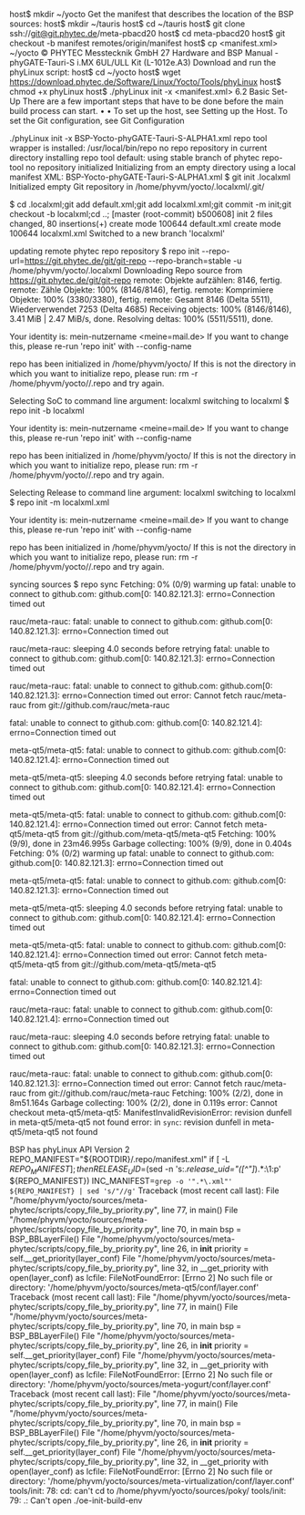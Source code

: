  host$ mkdir ~/yocto
 Get the manifest that describes the location of the BSP sources:
 host$ mkdir ~/tauris
 host$ cd ~/tauris
 host$ git clone ssh://git@git.phytec.de/meta-pbacd20
 host$ cd meta-pbacd20
 host$ git checkout -b manifest remotes/origin/manifest
 host$ cp <manifest.xml> ~/yocto
 © PHYTEC Messtecknik GmbH
 27
Hardware and BSP Manual - phyGATE-Tauri-S i.MX 6UL/ULL Kit (L-1012e.A3)
 Download and run the phyLinux script:
 host$ cd ~/yocto
 host$ wget https://download.phytec.de/Software/Linux/Yocto/Tools/phyLinux
 host$ chmod +x phyLinux
 host$ ./phyLinux init -x <manifest.xml>
 6.2 Basic Set-Up
 There are a few important steps that have to be done before the main build process can start.
 •
 •
 To set up the host, see Setting up the Host. 
To set the Git configuration, see Git Configuration

 ./phyLinux init -x BSP-Yocto-phyGATE-Tauri-S-ALPHA1.xml
repo tool wrapper is installed: /usr/local/bin/repo
no repo repository in current directory
installing repo tool
default: using stable branch of phytec repo-tool
no repository initialized
Initializing from an empty directory
using a local manifest XML: BSP-Yocto-phyGATE-Tauri-S-ALPHA1.xml
$ git init .localxml
Initialized empty Git repository in /home/phyvm/yocto/.localxml/.git/

$ cd .localxml;git add default.xml;git add localxml.xml;git commit -m init;git checkout -b localxml;cd ..;
[master (root-commit) b500608] init
 2 files changed, 80 insertions(+)
 create mode 100644 default.xml
 create mode 100644 localxml.xml
Switched to a new branch 'localxml'

updating remote phytec repo repository
$ repo init --repo-url=https://git.phytec.de/git/git-repo --repo-branch=stable -u /home/phyvm/yocto/.localxml
Downloading Repo source from https://git.phytec.de/git/git-repo
remote: Objekte aufzählen: 8146, fertig.
remote: Zähle Objekte: 100% (8146/8146), fertig.
remote: Komprimiere Objekte: 100% (3380/3380), fertig.
remote: Gesamt 8146 (Delta 5511), Wiederverwendet 7253 (Delta 4685)
Receiving objects: 100% (8146/8146), 3.41 MiB | 2.47 MiB/s, done.
Resolving deltas: 100% (5511/5511), done.


Your identity is: mein-nutzername <meine=mail.de>
If you want to change this, please re-run 'repo init' with --config-name

repo has been initialized in /home/phyvm/yocto/
If this is not the directory in which you want to initialize repo, please run:
   rm -r /home/phyvm/yocto//.repo
and try again.

Selecting SoC to command line argument: localxml
switching to localxml
$ repo init -b localxml

Your identity is: mein-nutzername <meine=mail.de>
If you want to change this, please re-run 'repo init' with --config-name

repo has been initialized in /home/phyvm/yocto/
If this is not the directory in which you want to initialize repo, please run:
   rm -r /home/phyvm/yocto//.repo
and try again.

Selecting Release to command line argument: localxml
switching to localxml
$ repo init -m localxml.xml


Your identity is: mein-nutzername <meine=mail.de>
If you want to change this, please re-run 'repo init' with --config-name

repo has been initialized in /home/phyvm/yocto/
If this is not the directory in which you want to initialize repo, please run:
   rm -r /home/phyvm/yocto//.repo
and try again.

syncing sources
$ repo sync
Fetching:  0% (0/9) warming up
fatal: unable to connect to github.com:
github.com[0: 140.82.121.3]: errno=Connection timed out


rauc/meta-rauc:
fatal: unable to connect to github.com:
github.com[0: 140.82.121.3]: errno=Connection timed out

rauc/meta-rauc: sleeping 4.0 seconds before retrying
fatal: unable to connect to github.com:
github.com[0: 140.82.121.3]: errno=Connection timed out


rauc/meta-rauc:
fatal: unable to connect to github.com:
github.com[0: 140.82.121.3]: errno=Connection timed out
error: Cannot fetch rauc/meta-rauc from git://github.com/rauc/meta-rauc

fatal: unable to connect to github.com:
github.com[0: 140.82.121.4]: errno=Connection timed out


meta-qt5/meta-qt5:
fatal: unable to connect to github.com:
github.com[0: 140.82.121.4]: errno=Connection timed out

meta-qt5/meta-qt5: sleeping 4.0 seconds before retrying
fatal: unable to connect to github.com:
github.com[0: 140.82.121.4]: errno=Connection timed out


meta-qt5/meta-qt5:
fatal: unable to connect to github.com:
github.com[0: 140.82.121.4]: errno=Connection timed out
error: Cannot fetch meta-qt5/meta-qt5 from git://github.com/meta-qt5/meta-qt5
Fetching: 100% (9/9), done in 23m46.995s
Garbage collecting: 100% (9/9), done in 0.404s
Fetching:  0% (0/2) warming up
fatal: unable to connect to github.com:
github.com[0: 140.82.121.3]: errno=Connection timed out


meta-qt5/meta-qt5:
fatal: unable to connect to github.com:
github.com[0: 140.82.121.3]: errno=Connection timed out

meta-qt5/meta-qt5: sleeping 4.0 seconds before retrying
fatal: unable to connect to github.com:
github.com[0: 140.82.121.4]: errno=Connection timed out


meta-qt5/meta-qt5:
fatal: unable to connect to github.com:
github.com[0: 140.82.121.4]: errno=Connection timed out
error: Cannot fetch meta-qt5/meta-qt5 from git://github.com/meta-qt5/meta-qt5

fatal: unable to connect to github.com:
github.com[0: 140.82.121.4]: errno=Connection timed out


rauc/meta-rauc:
fatal: unable to connect to github.com:
github.com[0: 140.82.121.4]: errno=Connection timed out

rauc/meta-rauc: sleeping 4.0 seconds before retrying
fatal: unable to connect to github.com:
github.com[0: 140.82.121.3]: errno=Connection timed out


rauc/meta-rauc:
fatal: unable to connect to github.com:
github.com[0: 140.82.121.3]: errno=Connection timed out
error: Cannot fetch rauc/meta-rauc from git://github.com/rauc/meta-rauc
Fetching: 100% (2/2), done in 8m51.164s
Garbage collecting: 100% (2/2), done in 0.119s
error: Cannot checkout meta-qt5/meta-qt5: ManifestInvalidRevisionError: revision dunfell in meta-qt5/meta-qt5 not found
error: in `sync`: revision dunfell in meta-qt5/meta-qt5 not found

BSP has phyLinux API Version 2
REPO_MANIFEST="${ROOTDIR}/.repo/manifest.xml"
if [ -L ${REPO_MANIFEST} ]; then
	RELEASE_UID=$(sed -n 's:.*release_uid="\([^"]*\).*:\1:p' ${REPO_MANIFEST})
        INC_MANIFEST=`grep -o '".*\.xml"' ${REPO_MANIFEST} | sed 's/"//g'`
Traceback (most recent call last):
  File "/home/phyvm/yocto/sources/meta-phytec/scripts/copy_file_by_priority.py", line 77, in <module>
    main()
  File "/home/phyvm/yocto/sources/meta-phytec/scripts/copy_file_by_priority.py", line 70, in main
    bsp = BSP_BBLayerFile()
  File "/home/phyvm/yocto/sources/meta-phytec/scripts/copy_file_by_priority.py", line 26, in __init__
    priority = self.__get_priority(layer_conf)
  File "/home/phyvm/yocto/sources/meta-phytec/scripts/copy_file_by_priority.py", line 32, in __get_priority
    with open(layer_conf) as lcfile:
FileNotFoundError: [Errno 2] No such file or directory: '/home/phyvm/yocto/sources/meta-qt5/conf/layer.conf'
Traceback (most recent call last):
  File "/home/phyvm/yocto/sources/meta-phytec/scripts/copy_file_by_priority.py", line 77, in <module>
    main()
  File "/home/phyvm/yocto/sources/meta-phytec/scripts/copy_file_by_priority.py", line 70, in main
    bsp = BSP_BBLayerFile()
  File "/home/phyvm/yocto/sources/meta-phytec/scripts/copy_file_by_priority.py", line 26, in __init__
    priority = self.__get_priority(layer_conf)
  File "/home/phyvm/yocto/sources/meta-phytec/scripts/copy_file_by_priority.py", line 32, in __get_priority
    with open(layer_conf) as lcfile:
FileNotFoundError: [Errno 2] No such file or directory: '/home/phyvm/yocto/sources/meta-yogurt/conf/layer.conf'
Traceback (most recent call last):
  File "/home/phyvm/yocto/sources/meta-phytec/scripts/copy_file_by_priority.py", line 77, in <module>
    main()
  File "/home/phyvm/yocto/sources/meta-phytec/scripts/copy_file_by_priority.py", line 70, in main
    bsp = BSP_BBLayerFile()
  File "/home/phyvm/yocto/sources/meta-phytec/scripts/copy_file_by_priority.py", line 26, in __init__
    priority = self.__get_priority(layer_conf)
  File "/home/phyvm/yocto/sources/meta-phytec/scripts/copy_file_by_priority.py", line 32, in __get_priority
    with open(layer_conf) as lcfile:
FileNotFoundError: [Errno 2] No such file or directory: '/home/phyvm/yocto/sources/meta-virtualization/conf/layer.conf'
tools/init: 78: cd: can't cd to /home/phyvm/yocto/sources/poky/
tools/init: 79: .: Can't open ./oe-init-build-env

